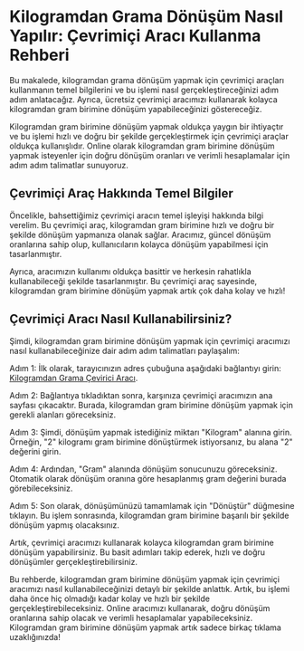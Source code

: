 Kilogramdan Grama Dönüşüm Nasıl Yapılır: Çevrimiçi Aracı Kullanma Rehberi
=========================================================================

Bu makalede, kilogramdan grama dönüşüm yapmak için çevrimiçi araçları kullanmanın temel bilgilerini ve bu işlemi nasıl gerçekleştireceğinizi adım adım anlatacağız. Ayrıca, ücretsiz çevrimiçi aracımızı kullanarak kolayca kilogramdan gram birimine dönüşüm yapabileceğinizi göstereceğiz.

Kilogramdan gram birimine dönüşüm yapmak oldukça yaygın bir ihtiyaçtır ve bu işlemi hızlı ve doğru bir şekilde gerçekleştirmek için çevrimiçi araçlar oldukça kullanışlıdır. Online olarak kilogramdan gram birimine dönüşüm yapmak isteyenler için doğru dönüşüm oranları ve verimli hesaplamalar için adım adım talimatlar sunuyoruz.

Çevrimiçi Araç Hakkında Temel Bilgiler
--------------------------------------

Öncelikle, bahsettiğimiz çevrimiçi aracın temel işleyişi hakkında bilgi verelim. Bu çevrimiçi araç, kilogramdan gram birimine hızlı ve doğru bir şekilde dönüşüm yapmanıza olanak sağlar. Aracımız, güncel dönüşüm oranlarına sahip olup, kullanıcıların kolayca dönüşüm yapabilmesi için tasarlanmıştır.

Ayrıca, aracımızın kullanımı oldukça basittir ve herkesin rahatlıkla kullanabileceği şekilde tasarlanmıştır. Bu çevrimiçi araç sayesinde, kilogramdan gram birimine dönüşüm yapmak artık çok daha kolay ve hızlı!

Çevrimiçi Aracı Nasıl Kullanabilirsiniz?
----------------------------------------

Şimdi, kilogramdan gram birimine dönüşüm yapmak için çevrimiçi aracımızı nasıl kullanabileceğinize dair adım adım talimatları paylaşalım:

Adım 1: İlk olarak, tarayıcınızın adres çubuğuna aşağıdaki bağlantıyı girin: [Kilogramdan Grama Çevirici Aracı](https://www.onlinecalculatorsfree.com/tr/convert/kilograms-to-grams.html).

Adım 2: Bağlantıya tıkladıktan sonra, karşınıza çevrimiçi aracımızın ana sayfası çıkacaktır. Burada, kilogramdan gram birimine dönüşüm yapmak için gerekli alanları göreceksiniz.

Adım 3: Şimdi, dönüşüm yapmak istediğiniz miktarı "Kilogram" alanına girin. Örneğin, "2" kilogramı gram birimine dönüştürmek istiyorsanız, bu alana "2" değerini girin.

Adım 4: Ardından, "Gram" alanında dönüşüm sonucunuzu göreceksiniz. Otomatik olarak dönüşüm oranına göre hesaplanmış gram değerini burada görebileceksiniz.

Adım 5: Son olarak, dönüşümünüzü tamamlamak için "Dönüştür" düğmesine tıklayın. Bu işlem sonrasında, kilogramdan gram birimine başarılı bir şekilde dönüşüm yapmış olacaksınız.

Artık, çevrimiçi aracımızı kullanarak kolayca kilogramdan gram birimine dönüşüm yapabilirsiniz. Bu basit adımları takip ederek, hızlı ve doğru dönüşümler gerçekleştirebilirsiniz.

Bu rehberde, kilogramdan gram birimine dönüşüm yapmak için çevrimiçi aracımızı nasıl kullanabileceğinizi detaylı bir şekilde anlattık. Artık, bu işlemi daha önce hiç olmadığı kadar kolay ve hızlı bir şekilde gerçekleştirebileceksiniz. Online aracımızı kullanarak, doğru dönüşüm oranlarına sahip olacak ve verimli hesaplamalar yapabileceksiniz. Kilogramdan gram birimine dönüşüm yapmak artık sadece birkaç tıklama uzaklığınızda!